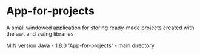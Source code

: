 # App-for-projects
A small windowed application for storing ready-made projects created with the awt and swing libraries

MIN version Java - 1.8.0
'App-for-projects' - main directory
